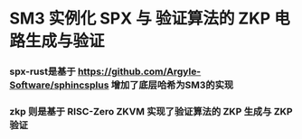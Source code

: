 # SM3 实例化 SPX 与 验证算法的 ZKP 电路生成与验证

### spx-rust是基于 https://github.com/Argyle-Software/sphincsplus 增加了底层哈希为SM3的实现

### zkp 则是基于 RISC-Zero ZKVM 实现了验证算法的 ZKP 生成与 ZKP 验证
